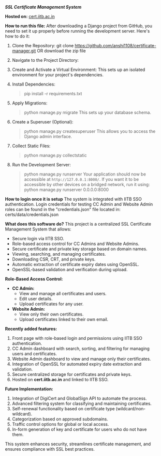 ***SSL Certificate Management System***

**Hosted on:** [cert.iitb.ac.in](https://cert.iitb.ac.in)

**How to run this file:**
After downloading a Django project from GitHub, you need to set it up properly before running the development server. Here's how to do it:

1. Clone the Repository:
   git clone https://github.com/anshi1108/certificate-manager.git
   OR download the zip file

2. Navigate to the Project Directory:

3. Create and Activate a Virtual Environment:
   This sets up an isolated environment for your project's dependencies.

4. Install Dependencies:
   >pip install -r requirements.txt

5. Apply Migrations:
   >python manage.py migrate
   This sets up your database schema.

6. Create a Superuser (Optional):
   >python manage.py createsuperuser
   This allows you to access the Django admin interface.

7. Collect Static Files:
   >python manage.py collectstatic

8. Run the Development Server:
   >python manage.py runserver
   Your application should now be accessible at `http://127.0.0.1:8000/`.
   If you want it to be accessible by other devices on a bridged network, run it using:
   >python manage.py runserver 0.0.0.0:8000

**How to login once it is setup**
The system is integrated with IITB SSO authentication. Login credentials for testing CC Admin and Website Admin roles can be found in the "credentials.json" file located in:
   certs/data/credentials.json

**What does this software do?**
This project is a centralized SSL Certificate Management System that allows:
- Secure login via IITB SSO.
- Role-based access control for CC Admins and Website Admins.
- Secure certificate and private key storage based on domain names.
- Viewing, searching, and managing certificates.
- Downloading CSR, CRT, and private keys.
- Automatic extraction of certificate expiry dates using OpenSSL.
- OpenSSL-based validation and verification during upload.

**Role-Based Access Control:**
- **CC Admin:**
  - View and manage all certificates and users.
  - Edit user details.
  - Upload certificates for any user.
- **Website Admin:**
  - View only their own certificates.
  - Upload certificates linked to their own email.

**Recently added features:**
1. Front page with role-based login and permissions using IITB SSO authentication.
2. CC Admin dashboard with search, sorting, and filtering for managing users and certificates.
3. Website Admin dashboard to view and manage only their certificates.
4. Integration of OpenSSL for automated expiry date extraction and validation.
5. Secure centralized storage for certificates and private keys.
6. Hosted on **cert.iitb.ac.in** and linked to IITB SSO.

**Future Implementation:**
1. Integration of DigiCert and GlobalSign API to automate the process.
2. Advanced filtering system for classifying and maintaining certificates.
3. Self-renewal functionality based on certificate type (wildcard/non-wildcard).
4. Categorization based on approved subdomains.
5. Traffic control options for global or local access.
6. In-form generation of key and certificate for users who do not have them.

This system enhances security, streamlines certificate management, and ensures compliance with SSL best practices.

